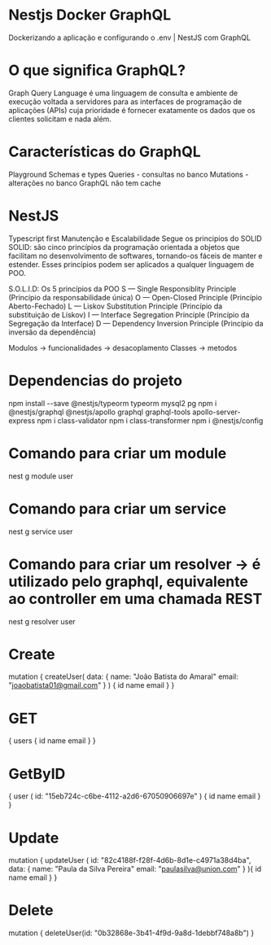 # Nestjs Docker GraphQL
Dockerizando a aplicação e configurando o .env | NestJS com GraphQL

# O que significa GraphQL?
Graph Query Language é uma linguagem de consulta e ambiente de execução voltada a servidores para as interfaces de programação de aplicações (APIs) cuja prioridade é fornecer exatamente os dados que os clientes solicitam e nada além.

# Características do GraphQL
Playground
Schemas e types
Queries - consultas no banco
Mutations - alterações no banco
GraphQL não tem cache

# NestJS
Typescript first
Manutenção e Escalabilidade
Segue os principios do SOLID
SOLID: são cinco princípios da programação orientada a objetos que facilitam no desenvolvimento de softwares, tornando-os fáceis de manter e estender. Esses princípios podem ser aplicados a qualquer linguagem de POO.

S.O.L.I.D: Os 5 princípios da POO
S — Single Responsiblity Principle (Princípio da responsabilidade única)
O — Open-Closed Principle (Princípio Aberto-Fechado)
L — Liskov Substitution Principle (Princípio da substituição de Liskov)
I — Interface Segregation Principle (Princípio da Segregação da Interface)
D — Dependency Inversion Principle (Princípio da inversão da dependência)

Modulos -> funcionalidades -> desacoplamento
Classes -> metodos

# Dependencias do projeto
npm install --save @nestjs/typeorm typeorm mysql2 pg
npm i @nestjs/graphql @nestjs/apollo graphql graphql-tools apollo-server-express
npm i class-validator
npm i class-transformer
npm i @nestjs/config

# Comando para criar um module
nest g module user

# Comando para criar um service
nest g service user

# Comando para criar um resolver -> é utilizado pelo graphql, equivalente ao controller em uma chamada REST
nest g resolver user

# Create
mutation {
  createUser(
    data: {
      name: "João Batista do Amaral"
      email: "joaobatista01@gmail.com"
    }
  ) {
  	id
    name
    email
  }
}

# GET
{
  users {
     id
    name
    email
  }
}

# GetByID
{
  user (
    id: "15eb724c-c6be-4112-a2d6-67050906697e"
  ) {
    id
    name
    email
  }
}

# Update
mutation {
  updateUser (
    id: "82c4188f-f28f-4d6b-8d1e-c4971a38d4ba",
    data: {
      name: "Paula da Silva Pereira"
      email: "paulasilva@union.com"
    }
  ){
    id
    name
    email
  }
}

# Delete
mutation {
  deleteUser(id: "0b32868e-3b41-4f9d-9a8d-1debbf748a8b")
}